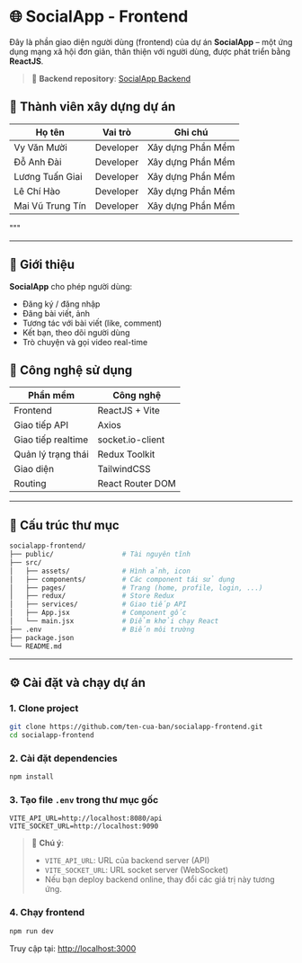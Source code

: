 
# 🌐 SocialApp - Frontend

Đây là phần giao diện người dùng (frontend) của dự án **SocialApp** – một ứng dụng mạng xã hội đơn giản, thân thiện với người dùng, được phát triển bằng **ReactJS**.

> 🔗 **Backend repository**: [SocialApp Backend](https://github.com/doanhdai/backend_instagram)

## 👥 Thành viên xây dựng dự án


| Họ tên            | Vai trò             | Ghi chú                     |
|-------------------|---------------------|-----------------------------|
| Vy Văn Mười       | Developer           | Xây dựng Phần Mềm           |
| Đỗ Anh Đài        | Developer           | Xây dựng Phần Mềm           |
| Lương Tuấn Giai   | Developer           | Xây dựng Phần Mềm           |
| Lê Chí Hào        | Developer           | Xây dựng Phần Mềm           |
| Mai Vũ Trung Tín  | Developer           | Xây dựng Phần Mềm           |
"""

---

## 📌 Giới thiệu

**SocialApp** cho phép người dùng:
- Đăng ký / đăng nhập
- Đăng bài viết, ảnh
- Tương tác với bài viết (like, comment)
- Kết bạn, theo dõi người dùng
- Trò chuyện và gọi video real-time


## 🚀 Công nghệ sử dụng

| Phần mềm         | Công nghệ         |
|------------------|-------------------|
| Frontend         | ReactJS + Vite    |
| Giao tiếp API    | Axios             |
| Giao tiếp realtime | socket.io-client |
| Quản lý trạng thái | Redux Toolkit   |
| Giao diện        | TailwindCSS       |
| Routing          | React Router DOM  |

---

## 📁 Cấu trúc thư mục

```bash
socialapp-frontend/
├── public/                 # Tài nguyên tĩnh
├── src/
│   ├── assets/             # Hình ảnh, icon
│   ├── components/         # Các component tái sử dụng
│   ├── pages/              # Trang (home, profile, login, ...)
│   ├── redux/              # Store Redux
│   ├── services/           # Giao tiếp API
│   ├── App.jsx             # Component gốc
│   └── main.jsx            # Điểm khởi chạy React
├── .env                    # Biến môi trường
├── package.json
└── README.md
```

---

## ⚙️ Cài đặt và chạy dự án

### 1. Clone project

```bash
git clone https://github.com/ten-cua-ban/socialapp-frontend.git
cd socialapp-frontend
```

### 2. Cài đặt dependencies

```bash
npm install
```

### 3. Tạo file `.env` trong thư mục gốc

```env
VITE_API_URL=http://localhost:8080/api
VITE_SOCKET_URL=http://localhost:9090
```

> 📌 **Chú ý**:
> - `VITE_API_URL`: URL của backend server (API)
> - `VITE_SOCKET_URL`: URL socket server (WebSocket)
> - Nếu bạn deploy backend online, thay đổi các giá trị này tương ứng.

### 4. Chạy frontend
```bash
npm run dev
```

Truy cập tại: [http://localhost:3000](http://localhost:3000)
